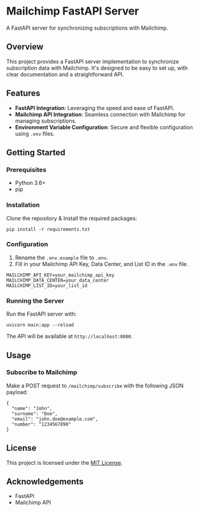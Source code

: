 # Mailchimp FastAPI Server

A FastAPI server for synchronizing subscriptions with Mailchimp.

## Overview
This project provides a FastAPI server implementation to synchronize subscription data with Mailchimp. It's designed to be easy to set up, with clear documentation and a straightforward API.

## Features
- **FastAPI Integration**: Leveraging the speed and ease of FastAPI.
- **Mailchimp API Integration**: Seamless connection with Mailchimp for managing subscriptions.
- **Environment Variable Configuration**: Secure and flexible configuration using `.env` files.

## Getting Started
### Prerequisites
- Python 3.6+
- pip

### Installation

Clone the repository & Install the required packages:
```
pip install -r requirements.txt
```

### Configuration
1. Rename the `.env.example` file to `.env`.
2. Fill in your Mailchimp API Key, Data Center, and List ID in the `.env` file.

```
MAILCHIMP_API_KEY=your_mailchimp_api_key
MAILCHIMP_DATA_CENTER=your_data_center
MAILCHIMP_LIST_ID=your_list_id
```

### Running the Server
Run the FastAPI server with:
```
uvicorn main:app --reload
```
The API will be available at `http://localhost:8000`.

## Usage
### Subscribe to Mailchimp
Make a POST request to `/mailchimp/subscribe` with the following JSON payload:

```
{
  "name": "John",
  "surname": "Doe",
  "email": "john.doe@example.com",
  "number": "1234567890"
}
```

## License
This project is licensed under the [MIT License](LICENSE).

## Acknowledgements
- FastAPI
- Mailchimp API